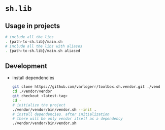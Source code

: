 # `sh.lib`

## Usage in projects

```sh
# include all the libs
. {path-to-sh.lib}/main.sh
# include all the libs with aliases
. {path-to-sh.lib}/main.sh aliased

```

## Development

* install dependencies

  ```sh
  git clone https://github.com/varlogerr/toolbox.sh.vendor.git ./vendor/vendor
  cd ./vendor/vendor
  git checkout <latest-tag>
  cd -
  # initialize the project
  ./vendor/vendor/bin/vendor.sh --init .
  # install dependencies. after initialization
  # there will be only vendor itself as a dependency
  ./vendor/vendor/bin/vendor.sh
  ```
